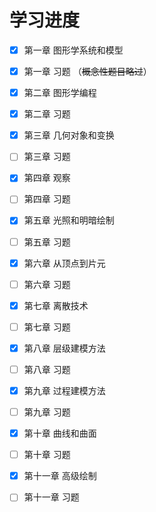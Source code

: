 # 学习进度
- [x] 第一章 图形学系统和模型
- [x] 第一章 习题 （~~概念性题目略过~~）
- [x] 第二章 图形学编程
- [x] 第二章 习题
- [x] 第三章 几何对象和变换
- [ ] 第三章 习题
- [x] 第四章 观察
- [ ] 第四章 习题
- [x] 第五章 光照和明暗绘制
- [ ] 第五章 习题
- [x] 第六章 从顶点到片元
- [ ] 第六章 习题
- [x] 第七章 离散技术
- [ ] 第七章 习题
- [x] 第八章 层级建模方法
- [ ] 第八章 习题
- [x] 第九章 过程建模方法
- [ ] 第九章 习题
- [x] 第十章 曲线和曲面
- [ ] 第十章 习题
- [x] 第十一章 高级绘制
- [ ] 第十一章 习题

